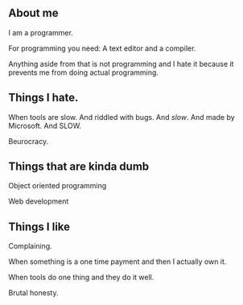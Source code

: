 ## About me
I am a programmer.

For programming you need: A text editor and a compiler. 

Anything aside from that is not programming and I hate it because it prevents me from doing actual programming.

## Things I hate.

When tools are slow. And riddled with bugs. And *slow*. And made by Microsoft. And SLOW. 

Beurocracy.

## Things that are kinda dumb

Object oriented programming

Web development

## Things I like
Complaining.

When something is a one time payment and then I actually own it.

When tools do one thing and they do it well.

Brutal honesty.
